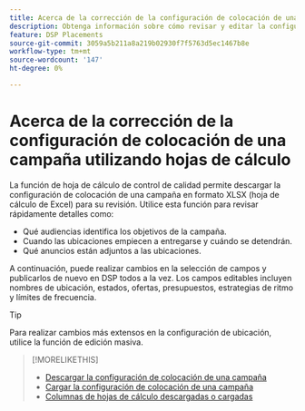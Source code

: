 ```yaml
---
title: Acerca de la corrección de la configuración de colocación de una campaña utilizando hojas de cálculo
description: Obtenga información sobre cómo revisar y editar la configuración de colocación de claves para una campaña mediante hojas de cálculo de control de calidad de Excel.
feature: DSP Placements
source-git-commit: 3059a5b211a8a219b02930f7f5763d5ec1467b8e
workflow-type: tm+mt
source-wordcount: '147'
ht-degree: 0%

---
```


# Acerca de la corrección de la configuración de colocación de una campaña utilizando hojas de cálculo

La función de hoja de cálculo de control de calidad permite descargar la configuración de colocación de una campaña en formato XLSX (hoja de cálculo de Excel) para su revisión. Utilice esta función para revisar rápidamente detalles como:

* Qué audiencias identifica los objetivos de la campaña.
* Cuando las ubicaciones empiecen a entregarse y cuándo se detendrán.
* Qué anuncios están adjuntos a las ubicaciones.

A continuación, puede realizar cambios en la selección de campos y publicarlos de nuevo en DSP todos a la vez. Los campos editables incluyen nombres de ubicación, estados, ofertas, presupuestos, estrategias de ritmo y límites de frecuencia.

>[!TIP]
>
>Para realizar cambios más extensos en la configuración de ubicación, utilice la función de edición masiva.<!-- add link once we have help on it -->

>[!MORELIKETHIS]
>
>* [Descargar la configuración de colocación de una campaña](qa-sheet-download.md)
>* [Cargar la configuración de colocación de una campaña](qa-sheet-upload.md)
>* [Columnas de hojas de cálculo descargadas o cargadas](qa-sheet-columns.md)

